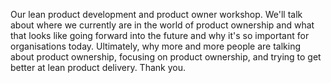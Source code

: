 Our lean product development and product owner workshop. We'll talk about where we currently are in the world of product ownership and what that looks like going forward into the future and why it's so important for organisations today. Ultimately, why more and more people are talking about product ownership, focusing on product ownership, and trying to get better at lean product delivery. Thank you.